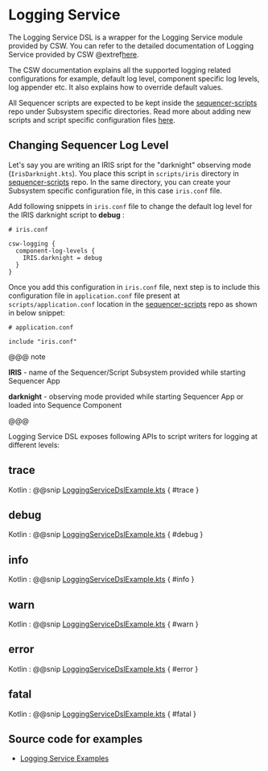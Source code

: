 # Logging Service

The Logging Service DSL is a wrapper for the Logging Service module provided by CSW. 
You can refer to the detailed documentation of Logging Service provided by CSW @extref[here](csw:services/logging).

The CSW documentation explains all the supported logging related configurations for example, default log level, component specific log levels, log appender etc.
It also explains how to override default values.

All Sequencer scripts are expected to be kept inside the [sequencer-scripts](https://github.com/tmtsoftware/sequencer-scripts) repo under Subsystem specific directories.
Read more about adding new scripts and script specific configuration files [here](https://github.com/tmtsoftware/sequencer-scripts).

## Changing Sequencer Log Level

Let's say you are writing an IRIS sript for the "darknight" observing mode (`IrisDarknight.kts`). You place this script in `scripts/iris` directory in [sequencer-scripts](https://github.com/tmtsoftware/sequencer-scripts) repo.
In the same directory, you can create your Subsystem specific configuration file, in this case `iris.conf` file.

Add following snippets in `iris.conf` file to change the default log level for the IRIS darknight script to **debug** :

```hocon
# iris.conf

csw-logging {
  component-log-levels {
    IRIS.darknight = debug
  }
}

```

Once you add this configuration in `iris.conf` file, next step is to include this configuration file in `application.conf` file present at 
`scripts/application.conf` location in the [sequencer-scripts](https://github.com/tmtsoftware/sequencer-scripts) repo as shown in below snippet:

```hocon
# application.conf

include "iris.conf"
```

@@@ note

**IRIS** - name of the Sequencer/Script Subsystem provided while starting Sequencer App

**darknight** - observing mode provided while starting Sequencer App or loaded into Sequence Component

@@@

Logging Service DSL exposes following APIs to script writers for logging at different levels:

## trace

Kotlin
:   @@snip [LoggingServiceDslExample.kts](../../../../../../../examples/src/main/kotlin/esw/ocs/scripts/examples/paradox/LoggingServiceDslExample.kts) { #trace }

## debug

Kotlin
:   @@snip [LoggingServiceDslExample.kts](../../../../../../../examples/src/main/kotlin/esw/ocs/scripts/examples/paradox/LoggingServiceDslExample.kts) { #debug }

## info

Kotlin
:   @@snip [LoggingServiceDslExample.kts](../../../../../../../examples/src/main/kotlin/esw/ocs/scripts/examples/paradox/LoggingServiceDslExample.kts) { #info }

## warn

Kotlin
:   @@snip [LoggingServiceDslExample.kts](../../../../../../../examples/src/main/kotlin/esw/ocs/scripts/examples/paradox/LoggingServiceDslExample.kts) { #warn }

## error

Kotlin
:   @@snip [LoggingServiceDslExample.kts](../../../../../../../examples/src/main/kotlin/esw/ocs/scripts/examples/paradox/LoggingServiceDslExample.kts) { #error }

## fatal

Kotlin
:   @@snip [LoggingServiceDslExample.kts](../../../../../../../examples/src/main/kotlin/esw/ocs/scripts/examples/paradox/LoggingServiceDslExample.kts) { #fatal }

## Source code for examples

* [Logging Service Examples]($github.base_url$/examples/src/main/kotlin/esw/ocs/scripts/examples/paradox/LoggingServiceDslExample.kts)